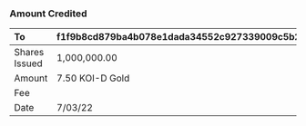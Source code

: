 
### Amount Credited
| To | f1f9b8cd879ba4b078e1dada34552c927339009c5b2551ec287c7ee261d17e3a |
| :---         |    :---|
| Shares Issued  |  1,000,000.00    |
| Amount   |  7.50 KOI-D Gold    |
| Fee |       |
|  Date  |   7/03/22      |


